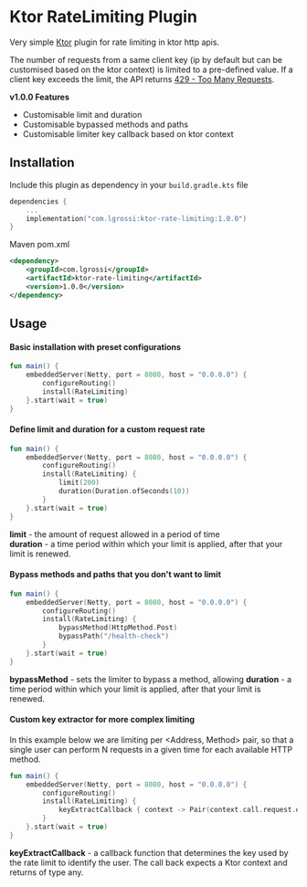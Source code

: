 # Ktor RateLimiting Plugin
Very simple [Ktor](https://ktor.io) plugin for rate limiting in ktor http apis.

The number of requests from a same client key (ip by default but can be customised based on the ktor context) is limited to a pre-defined value. If a client key exceeds the limit, the API returns [429 - Too Many Requests](https://developer.mozilla.org/en-US/docs/Web/HTTP/Status/429).

**v1.0.0 Features**
- Customisable limit and duration
- Customisable bypassed methods and paths
- Customisable limiter key callback based on ktor context

## Installation

Include this plugin as dependency in your `build.gradle.kts` file
```kotlin
dependencies {
    ...
    implementation("com.lgrossi:ktor-rate-limiting:1.0.0")
}
```

Maven pom.xml
```xml
<dependency>
    <groupId>com.lgrossi</groupId>
    <artifactId>ktor-rate-limiting</artifactId>
    <version>1.0.0</version>
</dependency>
```

## Usage

#### Basic installation with preset configurations
```kotlin
fun main() {
    embeddedServer(Netty, port = 8080, host = "0.0.0.0") {
        configureRouting()
        install(RateLimiting)
    }.start(wait = true)
}
```

#### Define limit and duration for a custom request rate
```kotlin
fun main() {
    embeddedServer(Netty, port = 8080, host = "0.0.0.0") {
        configureRouting()
        install(RateLimiting) {
            limit(200)
            duration(Duration.ofSeconds(10))
        }
    }.start(wait = true)
}
```
**limit** - the amount of request allowed in a period of time  
**duration** - a time period within which your limit is applied, after that your limit is renewed.

#### Bypass methods and paths that you don't want to limit
```kotlin
fun main() {
    embeddedServer(Netty, port = 8080, host = "0.0.0.0") {
        configureRouting()
        install(RateLimiting) {
            bypassMethod(HttpMethod.Post)
            bypassPath("/health-check")
        }
    }.start(wait = true)
}
```
**bypassMethod** - sets the limiter to bypass a method, allowing 
**duration** - a time period within which your limit is applied, after that your limit is renewed.

#### Custom key extractor for more complex limiting
In this example below we are limiting per <Address, Method> pair, so that a single user can perform N requests in a given time for each available HTTP method.
```kotlin
fun main() {
    embeddedServer(Netty, port = 8080, host = "0.0.0.0") {
        configureRouting()
        install(RateLimiting) {
            keyExtractCallback { context -> Pair(context.call.request.origin.method.value, context.call.request.origin.remoteHost) }
        }
    }.start(wait = true)
}
```
**keyExtractCallback** - a callback function that determines the key used by the rate limit to identify the user. The call back expects a Ktor context and returns of type any.